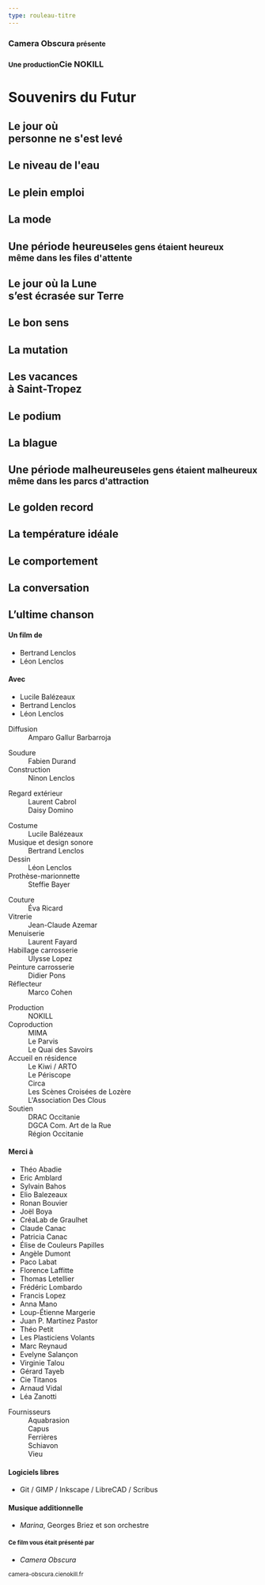 ```yaml
---
type: rouleau-titre
---
```


### Camera Obscura <small>présente</small>

### <small>Une production</small>Cie NOKILL

# Souvenirs du Futur

## Le jour où<br/>personne ne s'est levé

## Le niveau de l'eau

## Le plein emploi

## La mode

## Une période heureuse<small>les gens étaient heureux<br/>même dans les files d'attente</small>

## Le jour où la Lune<br/>s’est écrasée sur Terre

## Le bon sens

## La mutation

## Les vacances<br/>à Saint-Tropez

## Le podium

## La blague

## Une période malheureuse<small>les gens étaient malheureux<br/>même dans les parcs d'attraction</small>

## Le golden record

## La température idéale

## Le comportement

## La conversation

## L’ultime chanson

#### Un film de

- Bertrand Lenclos
- Léon Lenclos

#### Avec

- Lucile Balézeaux
- Bertrand Lenclos
- Léon Lenclos

<dl>
<dt>Diffusion</dt><dd>Amparo Gallur Barbarroja</dd>
</dl>

<dl>
<dt>Soudure</dt><dd>Fabien Durand</dd>
<dt>Construction</dt><dd>Ninon Lenclos</dd>
</dl>

<dl>
<dt>Regard extérieur</dt><dd>Laurent Cabrol<br/>Daisy Domino</dd>
</dl>

<dl>
<dt>Costume</dt><dd>Lucile Balézeaux</dd>
<dt>Musique et design sonore</dt><dd>Bertrand Lenclos</dd>
<dt>Dessin</dt><dd>Léon Lenclos</dd>
<dt>Prothèse-marionnette</dt><dd>Steffie Bayer</dd>
</dl>

<dl>
<dt>Couture</dt><dd>Éva Ricard</dd>
<dt>Vitrerie</dt><dd>Jean-Claude Azemar</dd>
<dt>Menuiserie</dt><dd>Laurent Fayard</dd>
<dt>Habillage carrosserie</dt><dd>Ulysse Lopez</dd>
<dt>Peinture carrosserie</dt><dd>Didier Pons</dd>
<dt>Réflecteur</dt><dd>Marco Cohen</dd>
</dl>

<dl>
<dt>Production</dt><dd>NOKILL</dd>
<dt>Coproduction</dt><dd>MIMA<br/>Le Parvis<br/>Le Quai des Savoirs</dd>
<dt>Accueil en résidence</dt><dd>Le Kiwi / ARTO<br/>Le Périscope<br/>Circa<br/>Les Scènes Croisées de Lozère<br/>L'Association Des Clous</dd>
<dt>Soutien</dt><dd>DRAC Occitanie<br/>DGCA Com. Art de la Rue<br/>Région Occitanie</dd>
</dl>

#### Merci à

- Théo Abadie
- Eric Amblard
- Sylvain Bahos
- Elio Balezeaux
- Ronan Bouvier 
- Joël Boya
- CréaLab de Graulhet
- Claude Canac
- Patricia Canac
- Élise de Couleurs Papilles
- Angèle Dumont
- Paco Labat
- Florence Laffitte
- Thomas Letellier
- Frédéric Lombardo
- Francis Lopez
- Anna Mano
- Loup-Étienne Margerie
- Juan P. Martínez Pastor
- Théo Petit
- Les Plasticiens Volants
- Marc Reynaud
- Evelyne Salançon
- Virginie Talou
- Gérard Tayeb
- Cie Titanos
- Arnaud Vidal
- Léa Zanotti

<dl>
<dt>Fournisseurs</dt><dd>Aquabrasion<br/>Capus<br/>Ferrières<br/>Schiavon<br/>Vieu</dd>
</dl>

#### Logiciels libres

- Git / GIMP / Inkscape / LibreCAD / Scribus

#### Musique additionnelle

- *Marina*, Georges Briez et son orchestre

#### <small>Ce film vous était présenté par</small>

- *Camera Obscura*

<small>camera-obscura.cienokill.fr</small>



